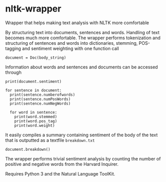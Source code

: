 # nltk-wrapper
Wrapper that helps making text analysis with NLTK more comfortable

By structuring text into documents, sentences and words. Handling of text becomes much more comfortable. The wrapper performs tokenization and structuring of sentences and words into dictionaries, stemming, POS-tagging and sentiment weighting with one function call
```
document = Doc(body_string)
```
Information about words and sentences and documents can be accessed through
```
print(document.sentiment)

for sentence in document:
  print(sentence.numberofwords)
  print(sentence.numPosWords)
  print(sentence.numNegWords)
  
  for word in sentence:
    print(word.stemmed)
    print(word.pos_tag)
    print(word.weight)
```
It easily compiles a summary containing sentiment of the body of the text that is outputted as a textfile `breakdown.txt`
```
document.breakdown()
```

The wrapper performs trivial sentiment analysis by counting the number of positive and negative words from the Harvard Inquirer.

Requires Python 3 and the Natural Language ToolKit.
